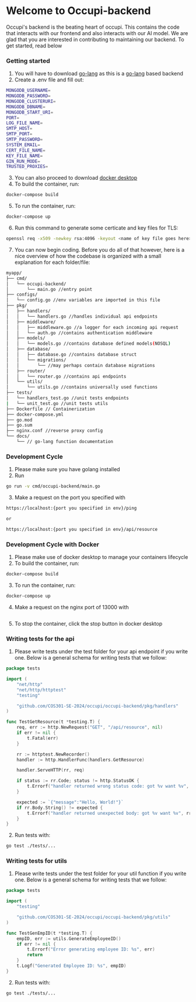 # Welcome to Occupi-backend

Occupi's backend is the beating heart of occupi. This contains the code that interacts with our frontend and also interacts with our AI model. We are glad that you are interested in contributing to maintaining our backend. To get started, read below

### Getting started

1. You will have to download <a href="https://go.dev/doc/install">go-lang</a> as this is a <a href="https://go.dev/doc/install">go-lang</a> based backend
2. Create a .env file and fill out:
```bash
MONGODB_USERNAME=
MONGODB_PASSWORD=
MONGODB_CLUSTERURI=
MONGODB_DBNAME=
MONGODB_START_URI=
PORT=
LOG_FILE_NAME=
SMTP_HOST=
SMTP_PORT=
SMTP_PASSWORD=
SYSTEM_EMAIL=
CERT_FILE_NAME=
KEY_FILE_NAME=
GIN_RUN_MODE=
TRUSTED_PROXIES=
```
3. You can also proceed to download <a href="https://www.docker.com/products/docker-desktop/">docker desktop</a>
4. To build the container, run:
```bash
docker-compose build
```
5. To run the container, run:
```bash
docker-compose up
```
6. Run this command to generate some certicate and key files for TLS:
```bash
openssl req -x509 -newkey rsa:4096 -keyout <name of key file goes here> -out <name of certificate file goes here> -days 365 -nodes
```
7. You can now begin coding. Before you do all of that however, here is a nice overview of how the codebase is organized with a small explanation for each folder/file:

```bash
myapp/
├── cmd/
│   └── occupi-backend/
│       └── main.go //entry point
├── configs/
│   └── config.go //env variables are imported in this file
├── pkg/
│   ├── handlers/
│   │   └── handlers.go //handles individual api endpoints
│   ├── middleware/
│   │   ├── middleware.go //a logger for each incoming api request
│   │   └── auth.go //contains authentication middleware
│   ├── models/
│   │   └── models.go //contains database defined models(NOSQL)
│   ├── database/
│   │   ├── database.go //contains database struct
│   │   └── migrations/
│   │       └── //may perhaps contain database migrations
│   ├── router/
│   │   └── router.go //contains api endpoints
│   └── utils/
│       └── utils.go //contains universally used functions
├── tests/
│   └── handlers_test.go //unit tests endpoints
|   └── unit_test.go //unit tests utils
├── Dockerfile // Containerization
├── docker-compose.yml
├── go.mod
├── go.sum
├── nginx.conf //reverse proxy config
└── docs/
    └── // go-lang function documentation
```

### Development Cycle
1. Please make sure you have golang installed
2. Run 
```bash
go run -v cmd/occupi-backend/main.go
```
3. Make a request on the port you specified with
```bash
https://localhost:{port you specified in env}/ping

or

https://localhost:{port you specified in env}/api/resource
```

### Development Cycle with Docker

1. Please make use of docker desktop to manage your containers lifecycle
2. To build the container, run:
```bash
docker-compose build
```
3. To run the container, run:
```bash
docker-compose up
```
4. Make a request on the nginx port of 13000 with
```bash
```
5. To stop the container, click the stop button in docker desktop

### Writing tests for the api

1. Please write tests under the test folder for your api endpoint if you write one. Below is a general schema for writing tests that we follow:
```go
package tests

import (
    "net/http"
    "net/http/httptest"
    "testing"

    "github.com/COS301-SE-2024/occupi/occupi-backend/pkg/handlers"
)

func TestGetResource(t *testing.T) {
    req, err := http.NewRequest("GET", "/api/resource", nil)
    if err != nil {
        t.Fatal(err)
    }

    rr := httptest.NewRecorder()
    handler := http.HandlerFunc(handlers.GetResource)

    handler.ServeHTTP(rr, req)

    if status := rr.Code; status != http.StatusOK {
        t.Errorf("handler returned wrong status code: got %v want %v", status, http.StatusOK)
    }

    expected := `{"message":"Hello, World!"}`
    if rr.Body.String() != expected {
        t.Errorf("handler returned unexpected body: got %v want %v", rr.Body.String(), expected)
    }
}
```

2. Run tests with:
```bash
go test ./tests/... 
```

### Writing tests for utils

1. Please write tests under the test folder for your util function if you write one. Below is a general schema for writing tests that we follow:
```go
package tests

import (
	"testing"

	"github.com/COS301-SE-2024/occupi/occupi-backend/pkg/utils"
)

func TestGenEmpID(t *testing.T) {
	empID, err := utils.GenerateEmployeeID()
	if err != nil {
		t.Errorf("Error generating employee ID: %s", err)
		return
	}
	t.Logf("Generated Employee ID: %s", empID)
}
```

2. Run tests with:
```bash
go test ./tests/... 
```
